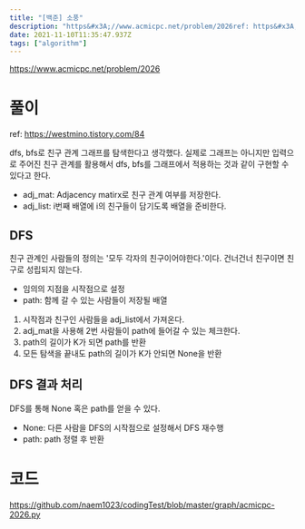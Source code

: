 ```yaml
---
title: "[백준] 소풍"
description: "https&#x3A;//www.acmicpc.net/problem/2026ref: https&#x3A;//westmino.tistory.com/84dfs, bfs로 친구 관계 그래프를 탐색한다고 생각했다. 실제로 그래프는 아니지만 입력으로 주어진 친구 관계를 활용해서 "
date: 2021-11-10T11:35:47.937Z
tags: ["algorithm"]
---
```

https://www.acmicpc.net/problem/2026

# 풀이
ref: https://westmino.tistory.com/84

dfs, bfs로 친구 관계 그래프를 탐색한다고 생각했다. 실제로 그래프는 아니지만 입력으로 주어진 친구 관계를 활용해서 dfs, bfs를 그래프에서 적용하는 것과 같이 구현할 수 있다고 한다.

- adj_mat: Adjacency matirx로 친구 관계 여부를 저장한다.
- adj_list: i번째 배열에 i의 친구들이 담기도록 배열을 준비한다.

## DFS
친구 관계인 사람들의 정의는 '모두 각자의 친구이어야한다.'이다. 건너건너 친구이면 친구로 성립되지 않는다.
- 임의의 지점을 시작점으로 설정
- path: 함께 갈 수 있는 사람들이 저장될 배열
1. 시작점과 친구인 사람들을 adj_list에서 가져온다.
2. adj_mat을 사용해 2번 사람들이 path에 들어갈 수 있는 체크한다.
3. path의 길이가 K가 되면 path를 반환
4. 모든 탐색을 끝내도 path의 길이가 K가 안되면 None을 반환

## DFS 결과 처리
DFS를 통해 None 혹은 path를 얻을 수 있다.
- None: 다른 사람을 DFS의 시작점으로 설정해서 DFS 재수행
- path: path 정렬 후 반환

# 코드
https://github.com/naem1023/codingTest/blob/master/graph/acmicpc-2026.py